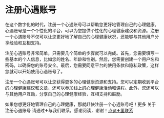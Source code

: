 # 注册心遇账号

在这个数字化的时代，注册一个心遇账号可以帮助您更好地管理自己的心理健康。心遇账号是一个个性化的平台，可以为您提供个性化的心理健康建议和资源。注册一个心遇账号不仅可以让您更好地了解自己的心理健康状况，还能够与其他用户分享经验和互相支持。

注册心遇账号非常简单，只需要几个简单的步骤就可以完成。首先，您需要填写一些基本的个人信息，比如您的姓名、年龄和性别。然后，您需要创建一个用户名和密码，以确保您的账号安全。最后，您需要同意平台的使用条款和隐私政策，这样您就可以开始使用心遇账号了。

注册一个心遇账号可以让您获得更多的心理健康资源和支持。您可以定期收到平台的心理健康建议和文章，还可以参加线上的心理健康活动和课程。此外，您还可以与其他用户互动，分享自己的心理健康经验，互相支持和鼓励。

如果您想更好地管理自己的心理健康，那就赶快注册一个心遇账号吧！更多 关于注册心遇账号 请通过✈与我们联系，感谢阅读，谢谢！[点这✈里联系](https://sms.k02.cc)